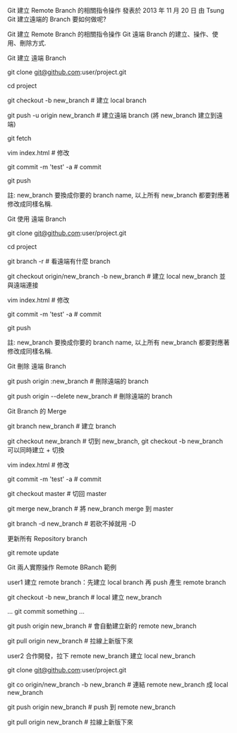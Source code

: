 Git 建立 Remote Branch 的相關指令操作 發表於 2013 年 11 月 20 日 由 Tsung Git 建立遠端的 Branch 要如何做呢?

Git 建立 Remote Branch 的相關指令操作 Git 遠端 Branch 的建立、操作、使用、刪除方式.

Git 建立 遠端 Branch

git clone git@github.com:user/project.git

cd project

git checkout -b new_branch # 建立 local branch

git push -u origin new_branch # 建立遠端 branch (將 new_branch 建立到遠端)

git fetch

vim index.html # 修改

git commit -m 'test' -a # commit

git push

註: new_branch 要換成你要的 branch name, 以上所有 new_branch 都要對應著修改成同樣名稱.

Git 使用 遠端 Branch

git clone git@github.com:user/project.git

cd project

git branch -r # 看遠端有什麼 branch

git checkout origin/new_branch -b new_branch # 建立 local new_branch 並與遠端連接

vim index.html # 修改

git commit -m 'test' -a # commit

git push

註: new_branch 要換成你要的 branch name, 以上所有 new_branch 都要對應著修改成同樣名稱.

Git 刪除 遠端 Branch

git push origin :new_branch # 刪除遠端的 branch

git push origin --delete new_branch # 刪除遠端的 branch

Git Branch 的 Merge

git branch new_branch # 建立 branch

git checkout new_branch # 切到 new_branch, git checkout -b new_branch 可以同時建立 + 切換

vim index.html # 修改

git commit -m 'test' -a # commit

git checkout master # 切回 master

git merge new_branch # 將 new_branch merge 到 master

git branch -d new_branch # 若砍不掉就用 -D

更新所有 Repository branch

git remote update

Git 兩人實際操作 Remote BRanch 範例

user1 建立 remote branch：先建立 local branch 再 push 產生 remote branch

git checkout -b new_branch # local 建立 new_branch

... git commit something ...

git push origin new_branch # 會自動建立新的 remote new_branch

git pull origin new_branch # 拉線上新版下來

user2 合作開發，拉下 remote new_branch 建立 local new_branch

git clone git@github.com:user/project.git

git co origin/new_branch -b new_branch # 連結 remote new_branch 成 local new_branch

git push origin new_branch # push 到 remote new_branch

git pull origin new_branch # 拉線上新版下來
